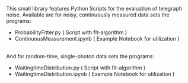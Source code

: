 This small library features Python Scripts for the evaluation of telegraph noise.
Available are for noisy, continuously measured data sets the programs:
 - ProbabilityFitter.py 			      ( Script with fit-algorithm )
 - ContinuousMeasurement.ipynb	  ( Example Notebook for utilization )

 <br> And for random-time, single-photon data sets the programs:
 - WaitingtimeDistribution.py 	 	( Script with fit-algorithm )
 - WaitingtimeDistribution.ipynb	( Example Notebook for utilization )
